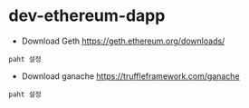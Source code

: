 # dev-ethereum-dapp

- Download Geth
https://geth.ethereum.org/downloads/
```
paht 설정
```

- Download ganache
https://truffleframework.com/ganache
```
paht 설정
```
